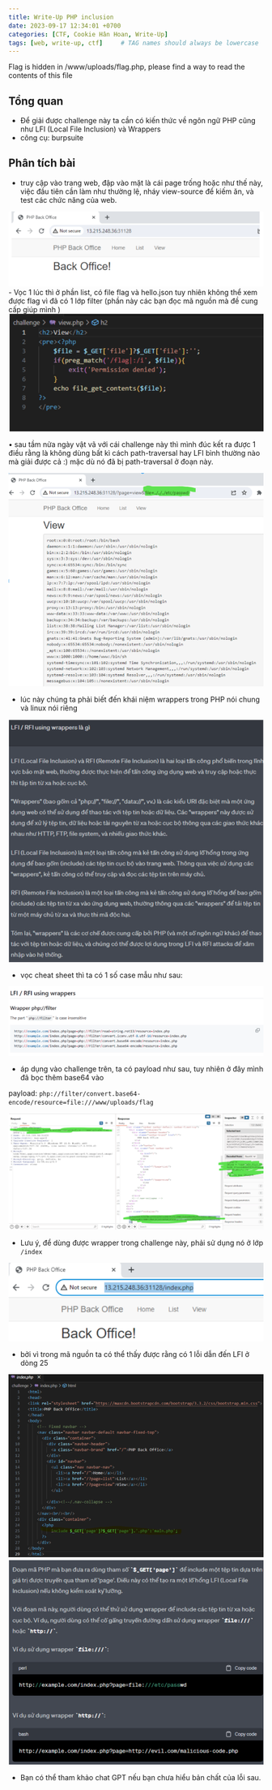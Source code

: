 ```yaml
---
title: Write-Up PHP inclusion
date: 2023-09-17 12:34:01 +0700
categories: [CTF, Cookie Hân Hoan, Write-Up]
tags: [web, write-up, ctf]     # TAG names should always be lowercase
---
```

Flag is hidden in /www/uploads/flag.php, please find a way to read the contents of this file

## Tổng quan

- Để giải được challenge này ta cần có kiến thức về ngôn ngữ PHP cũng như LFI (Local File Inclusion) và Wrappers
- công cụ: burpsuite

## Phân tích bài

- truy cập vào trang web, đập vào mặt là cái page trống hoặc như thế này, việc đầu tiên cần làm như thường lệ, nháy view-source để kiếm ăn, và test các chức năng của web.

<img src="/assets/writeup/cookie/PHP INCLUSION/0.png">
- Vọc 1 lúc thì ở phần list, có file flag và hello.json tuy nhiên không thể xem được flag vì đã có 1 lớp filter (phần này các bạn đọc mã nguồn mà đề cung cấp giúp mình )

<img src="/assets/writeup/cookie/PHP INCLUSION/1.png">

• sau tầm nửa ngày vật vã với cái challenge này thì mình đúc kết ra được 1 điều rằng là không dùng bất kì cách path-traversal hay LFI bình thường nào mà giải được cả :) mặc dù nó đã bị path-traversal ở đoạn này.

<img src="/assets/writeup/cookie/PHP INCLUSION/2.png">

- lúc này chúng ta phải biết đến khái niệm wrappers trong PHP nói chung và linux nói riêng

<img src="/assets/writeup/cookie/PHP INCLUSION/3.png">

- vọc cheat sheet thì ta có 1 số case mẫu như sau:

<img src="/assets/writeup/cookie/PHP INCLUSION/4.png">

- áp dụng vào challenge trên, ta có payload như sau, tuy nhiên ở đây mình đã bọc thêm base64 vào

payload: `php://filter/convert.base64-encode/resource=file:///www/uploads/flag`

<img src="/assets/writeup/cookie/PHP INCLUSION/5.png">

- Lưu ý, để dùng được wrapper trong challenge này, phải sử dụng nó ở lớp `/index`

<img src="/assets/writeup/cookie/PHP INCLUSION/6.png">

- bởi vì trong mã nguồn ta có thể thấy được rằng có 1 lỗi dẫn đến LFI ở dòng 25

<img src="/assets/writeup/cookie/PHP INCLUSION/7.png">

<img src="/assets/writeup/cookie/PHP INCLUSION/8.png">

- Bạn có thể tham khảo chat GPT nếu bạn chưa hiểu bản chất của lỗi sau.
